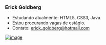 ### Erick Goldberg 


- Estudando atualmente: HTML5, CSS3, Java.
- Estou procurando vagas de estágio.
- Contato: erick_goldberg@hotmail.com

<a href="https://www.linkedin.com/in/erick-goldberg-06592a233/">![image](https://user-images.githubusercontent.com/101414912/167420441-7f9f9cae-9bb8-429d-9669-6ecd396ff5f2.png)<a/>
